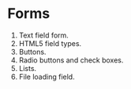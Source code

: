 # Forms
1. Text field form.<br/>
2. HTML5 field types.<br/>
3. Buttons.<br/>
4. Radio buttons and check boxes.<br/>
5. Lists.<br/>
6. File loading field.
